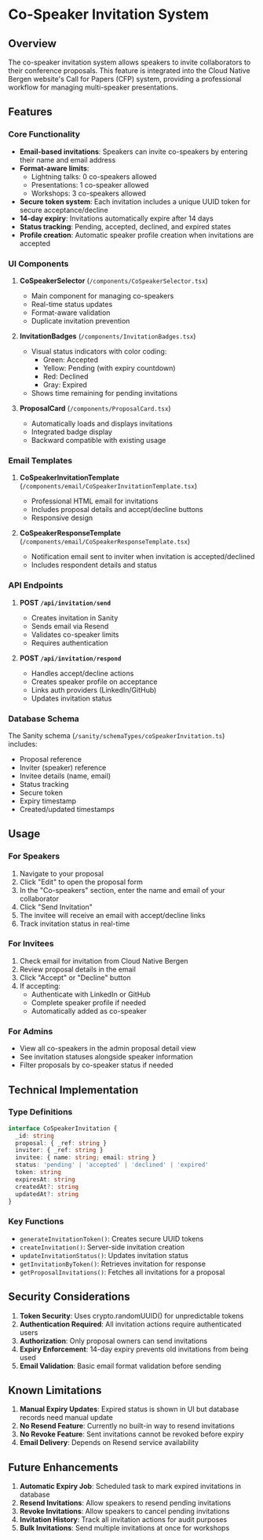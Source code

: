 # Co-Speaker Invitation System

## Overview

The co-speaker invitation system allows speakers to invite collaborators to their conference proposals. This feature is integrated into the Cloud Native Bergen website's Call for Papers (CFP) system, providing a professional workflow for managing multi-speaker presentations.

## Features

### Core Functionality

- **Email-based invitations**: Speakers can invite co-speakers by entering their name and email address
- **Format-aware limits**:
  - Lightning talks: 0 co-speakers allowed
  - Presentations: 1 co-speaker allowed
  - Workshops: 3 co-speakers allowed
- **Secure token system**: Each invitation includes a unique UUID token for secure acceptance/decline
- **14-day expiry**: Invitations automatically expire after 14 days
- **Status tracking**: Pending, accepted, declined, and expired states
- **Profile creation**: Automatic speaker profile creation when invitations are accepted

### UI Components

1. **CoSpeakerSelector** (`/components/CoSpeakerSelector.tsx`)
   - Main component for managing co-speakers
   - Real-time status updates
   - Format-aware validation
   - Duplicate invitation prevention

2. **InvitationBadges** (`/components/InvitationBadges.tsx`)
   - Visual status indicators with color coding:
     - Green: Accepted
     - Yellow: Pending (with expiry countdown)
     - Red: Declined
     - Gray: Expired
   - Shows time remaining for pending invitations

3. **ProposalCard** (`/components/ProposalCard.tsx`)
   - Automatically loads and displays invitations
   - Integrated badge display
   - Backward compatible with existing usage

### Email Templates

1. **CoSpeakerInvitationTemplate** (`/components/email/CoSpeakerInvitationTemplate.tsx`)
   - Professional HTML email for invitations
   - Includes proposal details and accept/decline buttons
   - Responsive design

2. **CoSpeakerResponseTemplate** (`/components/email/CoSpeakerResponseTemplate.tsx`)
   - Notification email sent to inviter when invitation is accepted/declined
   - Includes respondent details and status

### API Endpoints

1. **POST `/api/invitation/send`**
   - Creates invitation in Sanity
   - Sends email via Resend
   - Validates co-speaker limits
   - Requires authentication

2. **POST `/api/invitation/respond`**
   - Handles accept/decline actions
   - Creates speaker profile on acceptance
   - Links auth providers (LinkedIn/GitHub)
   - Updates invitation status

### Database Schema

The Sanity schema (`/sanity/schemaTypes/coSpeakerInvitation.ts`) includes:

- Proposal reference
- Inviter (speaker) reference
- Invitee details (name, email)
- Status tracking
- Secure token
- Expiry timestamp
- Created/updated timestamps

## Usage

### For Speakers

1. Navigate to your proposal
2. Click "Edit" to open the proposal form
3. In the "Co-speakers" section, enter the name and email of your collaborator
4. Click "Send Invitation"
5. The invitee will receive an email with accept/decline links
6. Track invitation status in real-time

### For Invitees

1. Check email for invitation from Cloud Native Bergen
2. Review proposal details in the email
3. Click "Accept" or "Decline" button
4. If accepting:
   - Authenticate with LinkedIn or GitHub
   - Complete speaker profile if needed
   - Automatically added as co-speaker

### For Admins

- View all co-speakers in the admin proposal detail view
- See invitation statuses alongside speaker information
- Filter proposals by co-speaker status if needed

## Technical Implementation

### Type Definitions

```typescript
interface CoSpeakerInvitation {
  _id: string
  proposal: { _ref: string }
  inviter: { _ref: string }
  invitee: { name: string; email: string }
  status: 'pending' | 'accepted' | 'declined' | 'expired'
  token: string
  expiresAt: string
  createdAt?: string
  updatedAt?: string
}
```

### Key Functions

- `generateInvitationToken()`: Creates secure UUID tokens
- `createInvitation()`: Server-side invitation creation
- `updateInvitationStatus()`: Updates invitation status
- `getInvitationByToken()`: Retrieves invitation for response
- `getProposalInvitations()`: Fetches all invitations for a proposal

## Security Considerations

1. **Token Security**: Uses crypto.randomUUID() for unpredictable tokens
2. **Authentication Required**: All invitation actions require authenticated users
3. **Authorization**: Only proposal owners can send invitations
4. **Expiry Enforcement**: 14-day expiry prevents old invitations from being used
5. **Email Validation**: Basic email format validation before sending

## Known Limitations

1. **Manual Expiry Updates**: Expired status is shown in UI but database records need manual update
2. **No Resend Feature**: Currently no built-in way to resend invitations
3. **No Revoke Feature**: Sent invitations cannot be revoked before expiry
4. **Email Delivery**: Depends on Resend service availability

## Future Enhancements

1. **Automatic Expiry Job**: Scheduled task to mark expired invitations in database
2. **Resend Invitations**: Allow speakers to resend pending invitations
3. **Revoke Invitations**: Allow speakers to cancel pending invitations
4. **Invitation History**: Track all invitation actions for audit purposes
5. **Bulk Invitations**: Send multiple invitations at once for workshops
